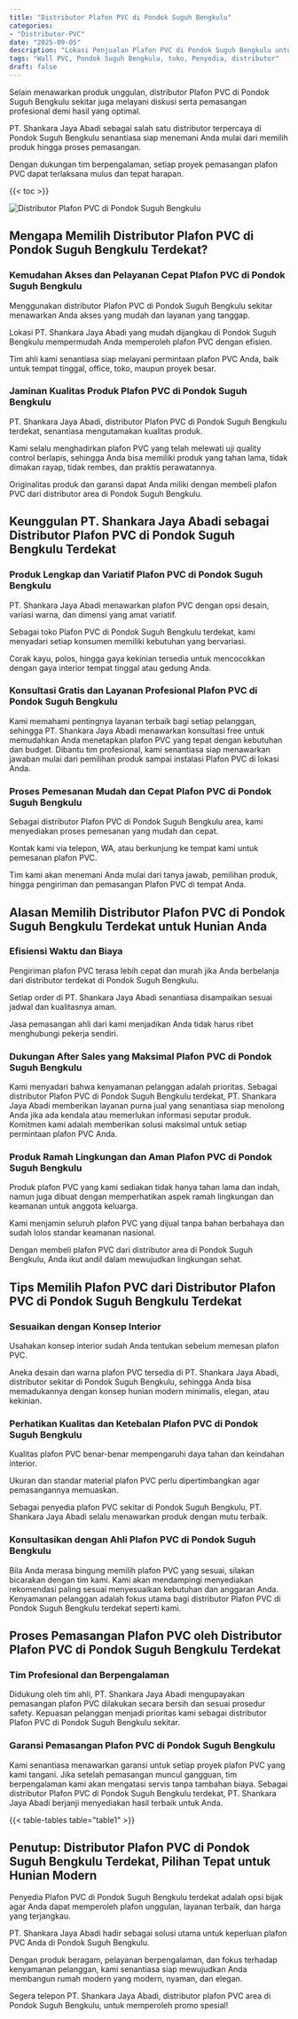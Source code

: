 ```yaml
---
title: "Distributor Plafon PVC di Pondok Suguh Bengkulu"
categories: 
- "Distributor-PVC"
date: "2025-09-05"
description: "Lokasi Penjualan Plafon PVC di Pondok Suguh Bengkulu untuk hunian, kantor, dan gerai. Panel terbaik, pilihan motif, pilihan warna menarik, dengan jasa instalasi dikerjakan oleh tim profesional serta garansi resmi!|Jasa penjualan Plafon PVC di Pondok Suguh Bengkulu bagi kebutuhan rumah, office, atau toko, dengan material unggulan dan penempatan oleh tim profesional serta garansi resmi.|Solusi Plafon PVC di Pondok Suguh Bengkulu yang andal bagi hunian, kantor, dan gerai, dengan panel unggulan dan instalasi dikerjakan oleh teknisi ahli dan jaminan resmi.|Penyediaan Plafon PVC di Pondok Suguh Bengkulu untuk rumah, office, serta ritel, beserta panel unggulan dan pemasangan ditangani oleh tenaga ahli ahli, disertai dengan garansi resmi.}"
tags: "Wall PVC, Pondok Suguh Bengkulu, toko, Penyedia, distributor"
draft: false
---
```


Selain menawarkan produk unggulan, distributor Plafon PVC di Pondok Suguh Bengkulu sekitar juga melayani diskusi serta pemasangan profesional demi hasil yang optimal.

PT. Shankara Jaya Abadi sebagai salah satu distributor terpercaya di Pondok Suguh Bengkulu senantiasa siap menemani Anda mulai dari memilih produk hingga proses pemasangan.

Dengan dukungan tim berpengalaman, setiap proyek pemasangan plafon PVC dapat terlaksana mulus dan tepat harapan.

{{< toc >}}

![Distributor Plafon PVC di Pondok Suguh Bengkulu](/images/Distributor-PVC/Distributor-Plafon-PVC-di-Pondok-Suguh-Bengkulu.png)


## Mengapa Memilih Distributor Plafon PVC di Pondok Suguh Bengkulu Terdekat?

### Kemudahan Akses dan Pelayanan Cepat Plafon PVC di Pondok Suguh Bengkulu

Menggunakan distributor Plafon PVC di Pondok Suguh Bengkulu sekitar menawarkan Anda akses yang mudah dan layanan yang tanggap.

Lokasi PT. Shankara Jaya Abadi yang mudah dijangkau di Pondok Suguh Bengkulu mempermudah Anda memperoleh plafon PVC dengan efisien.

Tim ahli kami senantiasa siap melayani permintaan plafon PVC Anda, baik untuk tempat tinggal, office, toko, maupun proyek besar.

### Jaminan Kualitas Produk Plafon PVC di Pondok Suguh Bengkulu

PT. Shankara Jaya Abadi, distributor Plafon PVC di Pondok Suguh Bengkulu terdekat, senantiasa mengutamakan kualitas produk.

Kami selalu menghadirkan plafon PVC yang telah melewati uji quality control berlapis, sehingga Anda bisa memiliki produk yang tahan lama, tidak dimakan rayap, tidak rembes, dan praktis perawatannya.

Originalitas produk dan garansi dapat Anda miliki dengan membeli plafon PVC dari distributor area di Pondok Suguh Bengkulu.

## Keunggulan PT. Shankara Jaya Abadi sebagai Distributor Plafon PVC di Pondok Suguh Bengkulu Terdekat

### Produk Lengkap dan Variatif Plafon PVC di Pondok Suguh Bengkulu

PT. Shankara Jaya Abadi menawarkan plafon PVC dengan opsi desain, variasi warna, dan dimensi yang amat variatif.

Sebagai toko Plafon PVC di Pondok Suguh Bengkulu terdekat, kami menyadari setiap konsumen memiliki kebutuhan yang bervariasi.

Corak kayu, polos, hingga gaya kekinian tersedia untuk mencocokkan dengan gaya interior tempat tinggal atau gedung Anda.

### Konsultasi Gratis dan Layanan Profesional Plafon PVC di Pondok Suguh Bengkulu

Kami memahami pentingnya layanan terbaik bagi setiap pelanggan, sehingga PT. Shankara Jaya Abadi menawarkan konsultasi free untuk memudahkan Anda menetapkan plafon PVC yang tepat dengan kebutuhan dan budget. Dibantu tim profesional, kami senantiasa siap menawarkan jawaban mulai dari pemilihan produk sampai instalasi Plafon PVC di lokasi Anda.

### Proses Pemesanan Mudah dan Cepat Plafon PVC di Pondok Suguh Bengkulu

Sebagai distributor Plafon PVC di Pondok Suguh Bengkulu area, kami menyediakan proses pemesanan yang mudah dan cepat.

Kontak kami via telepon, WA, atau berkunjung ke tempat kami untuk pemesanan plafon PVC.

Tim kami akan menemani Anda mulai dari tanya jawab, pemilihan produk, hingga pengiriman dan pemasangan Plafon PVC di tempat Anda.

## Alasan Memilih Distributor Plafon PVC di Pondok Suguh Bengkulu Terdekat untuk Hunian Anda

### Efisiensi Waktu dan Biaya

Pengiriman plafon PVC terasa lebih cepat dan murah jika Anda berbelanja dari distributor terdekat di Pondok Suguh Bengkulu.

Setiap order di PT. Shankara Jaya Abadi senantiasa disampaikan sesuai jadwal dan kualitasnya aman.

Jasa pemasangan ahli dari kami menjadikan Anda tidak harus ribet menghubungi pekerja sendiri.

### Dukungan After Sales yang Maksimal Plafon PVC di Pondok Suguh Bengkulu

Kami menyadari bahwa kenyamanan pelanggan adalah prioritas. Sebagai distributor Plafon PVC di Pondok Suguh Bengkulu terdekat, PT. Shankara Jaya Abadi memberikan layanan purna jual yang senantiasa siap menolong Anda jika ada kendala atau memerlukan informasi seputar produk. Komitmen kami adalah memberikan solusi maksimal untuk setiap permintaan plafon PVC Anda.

### Produk Ramah Lingkungan dan Aman Plafon PVC di Pondok Suguh Bengkulu

Produk plafon PVC yang kami sediakan tidak hanya tahan lama dan indah, namun juga dibuat dengan memperhatikan aspek ramah lingkungan dan keamanan untuk anggota keluarga.

Kami menjamin seluruh plafon PVC yang dijual tanpa bahan berbahaya dan sudah lolos standar keamanan nasional.

Dengan membeli plafon PVC dari distributor area di Pondok Suguh Bengkulu, Anda ikut andil dalam mewujudkan lingkungan sehat.

## Tips Memilih Plafon PVC dari Distributor Plafon PVC di Pondok Suguh Bengkulu Terdekat

### Sesuaikan dengan Konsep Interior

Usahakan konsep interior sudah Anda tentukan sebelum memesan plafon PVC.

Aneka desain dan warna plafon PVC tersedia di PT. Shankara Jaya Abadi, distributor sekitar di Pondok Suguh Bengkulu, sehingga Anda bisa memadukannya dengan konsep hunian modern minimalis, elegan, atau kekinian.

### Perhatikan Kualitas dan Ketebalan Plafon PVC di Pondok Suguh Bengkulu

Kualitas plafon PVC benar-benar mempengaruhi daya tahan dan keindahan interior.

Ukuran dan standar material plafon PVC perlu dipertimbangkan agar pemasangannya memuaskan.

Sebagai penyedia plafon PVC sekitar di Pondok Suguh Bengkulu, PT. Shankara Jaya Abadi selalu menawarkan produk dengan mutu terbaik.

### Konsultasikan dengan Ahli Plafon PVC di Pondok Suguh Bengkulu

Bila Anda merasa bingung memilih plafon PVC yang sesuai, silakan bicarakan dengan tim kami. Kami akan mendampingi menyediakan rekomendasi paling sesuai menyesuaikan kebutuhan dan anggaran Anda. Kenyamanan pelanggan adalah fokus utama bagi distributor Plafon PVC di Pondok Suguh Bengkulu terdekat seperti kami.

## Proses Pemasangan Plafon PVC oleh Distributor Plafon PVC di Pondok Suguh Bengkulu Terdekat

### Tim Profesional dan Berpengalaman

Didukung oleh tim ahli, PT. Shankara Jaya Abadi mengupayakan pemasangan plafon PVC dilakukan secara bersih dan sesuai prosedur safety. Kepuasan pelanggan menjadi prioritas kami sebagai distributor Plafon PVC di Pondok Suguh Bengkulu sekitar.

### Garansi Pemasangan Plafon PVC di Pondok Suguh Bengkulu

Kami senantiasa menawarkan garansi untuk setiap proyek plafon PVC yang kami tangani. Jika setelah pemasangan muncul gangguan, tim berpengalaman kami akan mengatasi servis tanpa tambahan biaya. Sebagai distributor Plafon PVC di Pondok Suguh Bengkulu terdekat, PT. Shankara Jaya Abadi berjanji menyediakan hasil terbaik untuk Anda.

{{< table-tables table="table1" >}}

## Penutup: Distributor Plafon PVC di Pondok Suguh Bengkulu Terdekat, Pilihan Tepat untuk Hunian Modern

Penyedia Plafon PVC di Pondok Suguh Bengkulu terdekat adalah opsi bijak agar Anda dapat memperoleh plafon unggulan, layanan terbaik, dan harga yang terjangkau.

PT. Shankara Jaya Abadi hadir sebagai solusi utama untuk keperluan plafon PVC Anda di Pondok Suguh Bengkulu.

Dengan produk beragam, pelayanan berpengalaman, dan fokus terhadap kenyamanan pelanggan, kami senantiasa siap mewujudkan Anda membangun rumah modern yang modern, nyaman, dan elegan.

Segera telepon PT. Shankara Jaya Abadi, distributor plafon PVC area di Pondok Suguh Bengkulu, untuk memperoleh promo spesial!
